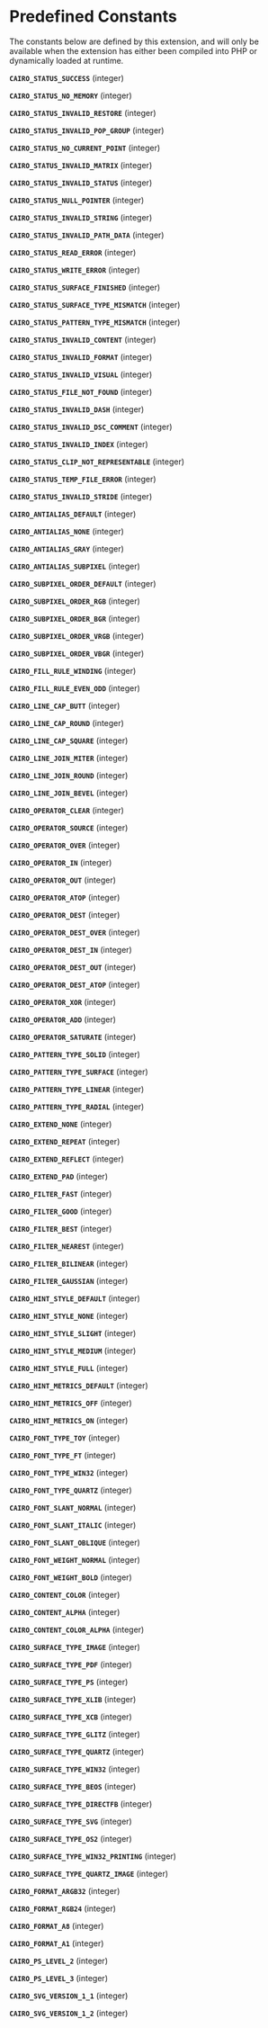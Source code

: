 Predefined Constants
====================

The constants below are defined by this extension, and will only be
available when the extension has either been compiled into PHP or
dynamically loaded at runtime.

**`CAIRO_STATUS_SUCCESS`** (<span class="type">integer</span>)  
<span class="simpara"> </span>

**`CAIRO_STATUS_NO_MEMORY`** (<span class="type">integer</span>)  
<span class="simpara"> </span>

**`CAIRO_STATUS_INVALID_RESTORE`** (<span class="type">integer</span>)  
<span class="simpara"> </span>

**`CAIRO_STATUS_INVALID_POP_GROUP`** (<span class="type">integer</span>)  
<span class="simpara"> </span>

**`CAIRO_STATUS_NO_CURRENT_POINT`** (<span class="type">integer</span>)  
<span class="simpara"> </span>

**`CAIRO_STATUS_INVALID_MATRIX`** (<span class="type">integer</span>)  
<span class="simpara"> </span>

**`CAIRO_STATUS_INVALID_STATUS`** (<span class="type">integer</span>)  
<span class="simpara"> </span>

**`CAIRO_STATUS_NULL_POINTER`** (<span class="type">integer</span>)  
<span class="simpara"> </span>

**`CAIRO_STATUS_INVALID_STRING`** (<span class="type">integer</span>)  
<span class="simpara"> </span>

**`CAIRO_STATUS_INVALID_PATH_DATA`** (<span class="type">integer</span>)  
<span class="simpara"> </span>

**`CAIRO_STATUS_READ_ERROR`** (<span class="type">integer</span>)  
<span class="simpara"> </span>

**`CAIRO_STATUS_WRITE_ERROR`** (<span class="type">integer</span>)  
<span class="simpara"> </span>

**`CAIRO_STATUS_SURFACE_FINISHED`** (<span class="type">integer</span>)  
<span class="simpara"> </span>

**`CAIRO_STATUS_SURFACE_TYPE_MISMATCH`** (<span class="type">integer</span>)  
<span class="simpara"> </span>

**`CAIRO_STATUS_PATTERN_TYPE_MISMATCH`** (<span class="type">integer</span>)  
<span class="simpara"> </span>

**`CAIRO_STATUS_INVALID_CONTENT`** (<span class="type">integer</span>)  
<span class="simpara"> </span>

**`CAIRO_STATUS_INVALID_FORMAT`** (<span class="type">integer</span>)  
<span class="simpara"> </span>

**`CAIRO_STATUS_INVALID_VISUAL`** (<span class="type">integer</span>)  
<span class="simpara"> </span>

**`CAIRO_STATUS_FILE_NOT_FOUND`** (<span class="type">integer</span>)  
<span class="simpara"> </span>

**`CAIRO_STATUS_INVALID_DASH`** (<span class="type">integer</span>)  
<span class="simpara"> </span>

**`CAIRO_STATUS_INVALID_DSC_COMMENT`** (<span class="type">integer</span>)  
<span class="simpara"> </span>

**`CAIRO_STATUS_INVALID_INDEX`** (<span class="type">integer</span>)  
<span class="simpara"> </span>

**`CAIRO_STATUS_CLIP_NOT_REPRESENTABLE`** (<span class="type">integer</span>)  
<span class="simpara"> </span>

**`CAIRO_STATUS_TEMP_FILE_ERROR`** (<span class="type">integer</span>)  
<span class="simpara"> </span>

**`CAIRO_STATUS_INVALID_STRIDE`** (<span class="type">integer</span>)  
<span class="simpara"> </span>

**`CAIRO_ANTIALIAS_DEFAULT`** (<span class="type">integer</span>)  
<span class="simpara"> </span>

**`CAIRO_ANTIALIAS_NONE`** (<span class="type">integer</span>)  
<span class="simpara"> </span>

**`CAIRO_ANTIALIAS_GRAY`** (<span class="type">integer</span>)  
<span class="simpara"> </span>

**`CAIRO_ANTIALIAS_SUBPIXEL`** (<span class="type">integer</span>)  
<span class="simpara"> </span>

**`CAIRO_SUBPIXEL_ORDER_DEFAULT`** (<span class="type">integer</span>)  
<span class="simpara"> </span>

**`CAIRO_SUBPIXEL_ORDER_RGB`** (<span class="type">integer</span>)  
<span class="simpara"> </span>

**`CAIRO_SUBPIXEL_ORDER_BGR`** (<span class="type">integer</span>)  
<span class="simpara"> </span>

**`CAIRO_SUBPIXEL_ORDER_VRGB`** (<span class="type">integer</span>)  
<span class="simpara"> </span>

**`CAIRO_SUBPIXEL_ORDER_VBGR`** (<span class="type">integer</span>)  
<span class="simpara"> </span>

**`CAIRO_FILL_RULE_WINDING`** (<span class="type">integer</span>)  
<span class="simpara"> </span>

**`CAIRO_FILL_RULE_EVEN_ODD`** (<span class="type">integer</span>)  
<span class="simpara"> </span>

**`CAIRO_LINE_CAP_BUTT`** (<span class="type">integer</span>)  
<span class="simpara"> </span>

**`CAIRO_LINE_CAP_ROUND`** (<span class="type">integer</span>)  
<span class="simpara"> </span>

**`CAIRO_LINE_CAP_SQUARE`** (<span class="type">integer</span>)  
<span class="simpara"> </span>

**`CAIRO_LINE_JOIN_MITER`** (<span class="type">integer</span>)  
<span class="simpara"> </span>

**`CAIRO_LINE_JOIN_ROUND`** (<span class="type">integer</span>)  
<span class="simpara"> </span>

**`CAIRO_LINE_JOIN_BEVEL`** (<span class="type">integer</span>)  
<span class="simpara"> </span>

**`CAIRO_OPERATOR_CLEAR`** (<span class="type">integer</span>)  
<span class="simpara"> </span>

**`CAIRO_OPERATOR_SOURCE`** (<span class="type">integer</span>)  
<span class="simpara"> </span>

**`CAIRO_OPERATOR_OVER`** (<span class="type">integer</span>)  
<span class="simpara"> </span>

**`CAIRO_OPERATOR_IN`** (<span class="type">integer</span>)  
<span class="simpara"> </span>

**`CAIRO_OPERATOR_OUT`** (<span class="type">integer</span>)  
<span class="simpara"> </span>

**`CAIRO_OPERATOR_ATOP`** (<span class="type">integer</span>)  
<span class="simpara"> </span>

**`CAIRO_OPERATOR_DEST`** (<span class="type">integer</span>)  
<span class="simpara"> </span>

**`CAIRO_OPERATOR_DEST_OVER`** (<span class="type">integer</span>)  
<span class="simpara"> </span>

**`CAIRO_OPERATOR_DEST_IN`** (<span class="type">integer</span>)  
<span class="simpara"> </span>

**`CAIRO_OPERATOR_DEST_OUT`** (<span class="type">integer</span>)  
<span class="simpara"> </span>

**`CAIRO_OPERATOR_DEST_ATOP`** (<span class="type">integer</span>)  
<span class="simpara"> </span>

**`CAIRO_OPERATOR_XOR`** (<span class="type">integer</span>)  
<span class="simpara"> </span>

**`CAIRO_OPERATOR_ADD`** (<span class="type">integer</span>)  
<span class="simpara"> </span>

**`CAIRO_OPERATOR_SATURATE`** (<span class="type">integer</span>)  
<span class="simpara"> </span>

**`CAIRO_PATTERN_TYPE_SOLID`** (<span class="type">integer</span>)  
<span class="simpara"> </span>

**`CAIRO_PATTERN_TYPE_SURFACE`** (<span class="type">integer</span>)  
<span class="simpara"> </span>

**`CAIRO_PATTERN_TYPE_LINEAR`** (<span class="type">integer</span>)  
<span class="simpara"> </span>

**`CAIRO_PATTERN_TYPE_RADIAL`** (<span class="type">integer</span>)  
<span class="simpara"> </span>

**`CAIRO_EXTEND_NONE`** (<span class="type">integer</span>)  
<span class="simpara"> </span>

**`CAIRO_EXTEND_REPEAT`** (<span class="type">integer</span>)  
<span class="simpara"> </span>

**`CAIRO_EXTEND_REFLECT`** (<span class="type">integer</span>)  
<span class="simpara"> </span>

**`CAIRO_EXTEND_PAD`** (<span class="type">integer</span>)  
<span class="simpara"> </span>

**`CAIRO_FILTER_FAST`** (<span class="type">integer</span>)  
<span class="simpara"> </span>

**`CAIRO_FILTER_GOOD`** (<span class="type">integer</span>)  
<span class="simpara"> </span>

**`CAIRO_FILTER_BEST`** (<span class="type">integer</span>)  
<span class="simpara"> </span>

**`CAIRO_FILTER_NEAREST`** (<span class="type">integer</span>)  
<span class="simpara"> </span>

**`CAIRO_FILTER_BILINEAR`** (<span class="type">integer</span>)  
<span class="simpara"> </span>

**`CAIRO_FILTER_GAUSSIAN`** (<span class="type">integer</span>)  
<span class="simpara"> </span>

**`CAIRO_HINT_STYLE_DEFAULT`** (<span class="type">integer</span>)  
<span class="simpara"> </span>

**`CAIRO_HINT_STYLE_NONE`** (<span class="type">integer</span>)  
<span class="simpara"> </span>

**`CAIRO_HINT_STYLE_SLIGHT`** (<span class="type">integer</span>)  
<span class="simpara"> </span>

**`CAIRO_HINT_STYLE_MEDIUM`** (<span class="type">integer</span>)  
<span class="simpara"> </span>

**`CAIRO_HINT_STYLE_FULL`** (<span class="type">integer</span>)  
<span class="simpara"> </span>

**`CAIRO_HINT_METRICS_DEFAULT`** (<span class="type">integer</span>)  
<span class="simpara"> </span>

**`CAIRO_HINT_METRICS_OFF`** (<span class="type">integer</span>)  
<span class="simpara"> </span>

**`CAIRO_HINT_METRICS_ON`** (<span class="type">integer</span>)  
<span class="simpara"> </span>

**`CAIRO_FONT_TYPE_TOY`** (<span class="type">integer</span>)  
<span class="simpara"> </span>

**`CAIRO_FONT_TYPE_FT`** (<span class="type">integer</span>)  
<span class="simpara"> </span>

**`CAIRO_FONT_TYPE_WIN32`** (<span class="type">integer</span>)  
<span class="simpara"> </span>

**`CAIRO_FONT_TYPE_QUARTZ`** (<span class="type">integer</span>)  
<span class="simpara"> </span>

**`CAIRO_FONT_SLANT_NORMAL`** (<span class="type">integer</span>)  
<span class="simpara"> </span>

**`CAIRO_FONT_SLANT_ITALIC`** (<span class="type">integer</span>)  
<span class="simpara"> </span>

**`CAIRO_FONT_SLANT_OBLIQUE`** (<span class="type">integer</span>)  
<span class="simpara"> </span>

**`CAIRO_FONT_WEIGHT_NORMAL`** (<span class="type">integer</span>)  
<span class="simpara"> </span>

**`CAIRO_FONT_WEIGHT_BOLD`** (<span class="type">integer</span>)  
<span class="simpara"> </span>

**`CAIRO_CONTENT_COLOR`** (<span class="type">integer</span>)  
<span class="simpara"> </span>

**`CAIRO_CONTENT_ALPHA`** (<span class="type">integer</span>)  
<span class="simpara"> </span>

**`CAIRO_CONTENT_COLOR_ALPHA`** (<span class="type">integer</span>)  
<span class="simpara"> </span>

**`CAIRO_SURFACE_TYPE_IMAGE`** (<span class="type">integer</span>)  
<span class="simpara"> </span>

**`CAIRO_SURFACE_TYPE_PDF`** (<span class="type">integer</span>)  
<span class="simpara"> </span>

**`CAIRO_SURFACE_TYPE_PS`** (<span class="type">integer</span>)  
<span class="simpara"> </span>

**`CAIRO_SURFACE_TYPE_XLIB`** (<span class="type">integer</span>)  
<span class="simpara"> </span>

**`CAIRO_SURFACE_TYPE_XCB`** (<span class="type">integer</span>)  
<span class="simpara"> </span>

**`CAIRO_SURFACE_TYPE_GLITZ`** (<span class="type">integer</span>)  
<span class="simpara"> </span>

**`CAIRO_SURFACE_TYPE_QUARTZ`** (<span class="type">integer</span>)  
<span class="simpara"> </span>

**`CAIRO_SURFACE_TYPE_WIN32`** (<span class="type">integer</span>)  
<span class="simpara"> </span>

**`CAIRO_SURFACE_TYPE_BEOS`** (<span class="type">integer</span>)  
<span class="simpara"> </span>

**`CAIRO_SURFACE_TYPE_DIRECTFB`** (<span class="type">integer</span>)  
<span class="simpara"> </span>

**`CAIRO_SURFACE_TYPE_SVG`** (<span class="type">integer</span>)  
<span class="simpara"> </span>

**`CAIRO_SURFACE_TYPE_OS2`** (<span class="type">integer</span>)  
<span class="simpara"> </span>

**`CAIRO_SURFACE_TYPE_WIN32_PRINTING`** (<span class="type">integer</span>)  
<span class="simpara"> </span>

**`CAIRO_SURFACE_TYPE_QUARTZ_IMAGE`** (<span class="type">integer</span>)  
<span class="simpara"> </span>

**`CAIRO_FORMAT_ARGB32`** (<span class="type">integer</span>)  
<span class="simpara"> </span>

**`CAIRO_FORMAT_RGB24`** (<span class="type">integer</span>)  
<span class="simpara"> </span>

**`CAIRO_FORMAT_A8`** (<span class="type">integer</span>)  
<span class="simpara"> </span>

**`CAIRO_FORMAT_A1`** (<span class="type">integer</span>)  
<span class="simpara"> </span>

**`CAIRO_PS_LEVEL_2`** (<span class="type">integer</span>)  
<span class="simpara"> </span>

**`CAIRO_PS_LEVEL_3`** (<span class="type">integer</span>)  
<span class="simpara"> </span>

**`CAIRO_SVG_VERSION_1_1`** (<span class="type">integer</span>)  
<span class="simpara"> </span>

**`CAIRO_SVG_VERSION_1_2`** (<span class="type">integer</span>)  
<span class="simpara"> </span>
